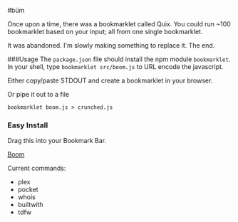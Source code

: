 #büm

Once upon a time, there was a bookmarklet called Quix. You could run ~100 bookmarklet based on your input; all from one single bookmarklet.

It was abandoned. I'm slowly making something to replace it. The end.

###Usage
The `package.json` file should install the npm module `bookmarklet`. In your shell, type `bookmarklet src/boom.js` to URL encode the javascript.

Either copy/paste STDOUT and create a bookmarklet in your browser.

Or pipe it out to a file
```shell
bookmarklet boom.js > crunched.js
```


### Easy Install
Drag this into your Bookmark Bar.

<a href="javascript:(function()%7Bfunction%20Boom()%7Bvar%20t%3Dwindow.prompt(%22Boom%3A%20Which%20One%22)%2Ce%3D%7Bplex%3A%22javascript%3A%2520var%2520s%3Ddocument.createElement(%2522script%2522)%3Bs.type%3D%2522text%2Fjavascript%2522%3Bs.src%3D%2522https%3A%2F%2Fmy.plexapp.com%2Fqueue%2Fbookmarklet_payload%3Fuid%3D819f10b976818604%2522%3Bvar%2520h%3Ddocument.getElementsByTagName(%2522head%2522)%255B0%255D%3Bh.appendChild(s)%3Bvoid(0)%3B%22%2Cpocket%3A%22javascript%3A(function()%257BISRIL_H%3D'edaa'%3BPKT_D%3D'getpocket.com'%3BISRIL_SCRIPT%3Ddocument.createElement('SCRIPT')%3BISRIL_SCRIPT.type%3D'text%2Fjavascript'%3BISRIL_SCRIPT.src%3D'http%3A%2F%2F'%2BPKT_D%2B'%2Fb%2Fr.js'%3Bdocument.getElementsByTagName('head')%255B0%255D.appendChild(ISRIL_SCRIPT)%257D)()%3B%22%2Cbuiltwith%3A%22javascript%3Avoid(location.href%3D'http%3A%2F%2Fbuiltwith.com%3F'%2Blocation.href)%22%2Cwhois%3A%22javascript%3Avoid(location.href%3D'https%3A%2F%2Fwho.is%2Fwhois%2F'%2Blocation.host)%22%2Ctdfw%3A%22javascript%3A(function()%257Bjavascript%3Avar%2520s%253Ddocument.createElement(%2527script%2527)%253Bs.setAttribute(%2527src%2527%2C%2527https%3A%2F%2Fnthitz.github.io%2Fturndownforwhatjs%2Ftdfw.js%2527)%253Bdocument.body.appendChild(s)%253B%257D)()%253B%22%7D%3B%22%22!%3Dt%26%26(window.location%3De%5Bt%5D)%7DBoom()%3B%7D)()
">Boom</a>


Current commands:
- plex
- pocket
- whois
- builtwith
- tdfw
